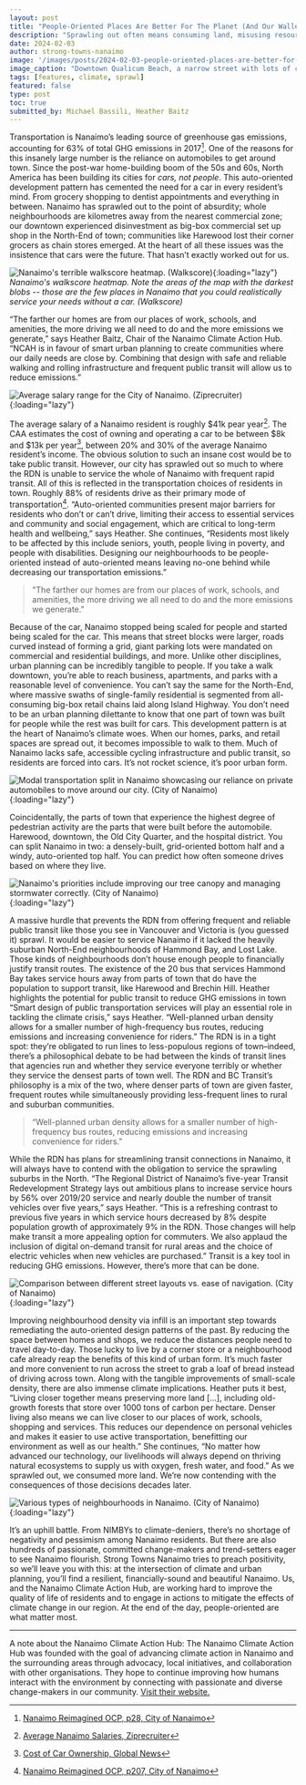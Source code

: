```yaml
---
layout: post
title: "People-Oriented Places Are Better For The Planet (And Our Wallet)"
description: "Sprawling out often means consuming land, misusing resources, and forcing residents into private cars. Building denser cities with people in mind can contribute to a reduction in greenhouse emissions while also improving the lives of residents."
date: 2024-02-03
author: strong-towns-nanaimo
image: '/images/posts/2024-02-03-people-oriented-places-are-better-for-the-planet-and-our-wallet/header.jpg'
image_caption: "Downtown Qualicum Beach, a narrow street with lots of commercial and mixed use buildings pushed right up to the street. The town of Qualicum Beach is more walkable than most municipalities of its size in British Columbia. (Strong Towns Nanaimo)"
tags: [features, climate, sprawl]
featured: false
type: post
toc: true
submitted_by: Michael Bassili, Heather Baitz
---
```


Transportation is Nanaimo’s leading source of greenhouse gas emissions, accounting for 63% of total GHG emissions in 2017[^1]. One of the reasons for this insanely large number is the reliance on automobiles to get around town. Since the post-war home-building boom of the 50s and 60s, North America has been building its cities for _cars, not people_. This auto-oriented development pattern has cemented the need for a car in every resident’s mind. From grocery shopping to dentist appointments and everything in between. Nanaimo has sprawled out to the point of absurdity; whole neighbourhoods are kilometres away from the nearest commercial zone; our downtown experienced disinvestment as big-box commercial set up shop in the North-End of town; communities like Harewood lost their corner grocers as chain stores emerged. At the heart of all these issues was the insistence that cars were the future. That hasn’t exactly worked out for us.

![Nanaimo's terrible walkscore heatmap. (Walkscore)]({{site.baseurl}}/images/posts/2024-02-03-people-oriented-places-are-better-for-the-planet-and-our-wallet/walk-score-heatmap.png){:loading="lazy"}
*Nanaimo's walkscore heatmap. Note the areas of the map with the darkest blobs -- those are the few places in Nanaimo that you could realistically service your needs without a car. (Walkscore)*

“The farther our homes are from our places of work, schools, and amenities, the more driving we all need to do and the more emissions we generate,” says Heather Baitz, Chair of the Nanaimo Climate Action Hub. “NCAH is in favour of smart urban planning to create communities where our daily needs are close by. Combining that design with safe and reliable walking and rolling infrastructure and frequent public transit will allow us to reduce emissions.”

![Average salary range for the City of Nanaimo. (Ziprecruiter)]({{site.baseurl}}/images/posts/2024-02-03-people-oriented-places-are-better-for-the-planet-and-our-wallet/nanaimo-average-salaries.png){:loading="lazy"}

The average salary of a Nanaimo resident is roughly $41k pear year[^2]. The CAA estimates the cost of owning and operating a car to be between $8k and $13k per year[^3], between 20% and 30% of the average Nanaimo resident’s income. The obvious solution to such an insane cost would be to take public transit. However, our city has sprawled out so much to where the RDN is unable to service the whole of Nanaimo with frequent rapid transit. All of this is reflected in the transportation choices of residents in town. Roughly 88% of residents drive as their primary mode of transportation[^4]. “Auto-oriented communities present major barriers for residents who don’t or can’t drive, limiting their access to essential services and community and social engagement, which are critical to long-term health and wellbeing,” says Heather. She continues, “Residents most likely to be affected by this include seniors, youth, people living in poverty, and people with disabilities. Designing our neighbourhoods to be people-oriented instead of auto-oriented means leaving no-one behind while decreasing our transportation emissions.”

> "The farther our homes are from our places of work, schools, and amenities, the more driving we all need to do and the more emissions we generate."

Because of the car, Nanaimo stopped being scaled for people and started being scaled for the car. This means that street blocks were larger, roads curved instead of forming a grid, giant parking lots were mandated on commercial and residential buildings, and more. Unlike other disciplines, urban planning can be incredibly tangible to people. If you take a walk downtown, you’re able to reach business, apartments, and parks with a reasonable level of convenience. You can’t say the same for the North-End, where massive swaths of single-family residential is segmented from all-consuming big-box retail chains laid along Island Highway. You don’t need to be an urban planning dilettante to know that one part of town was built for people while the rest was built for cars. This development pattern is at the heart of Nanaimo’s climate woes. When our homes, parks, and retail spaces are spread out, it becomes impossible to walk to them. Much of Nanaimo lacks safe, accessible cycling infrastructure and public transit, so residents are forced into cars. It’s not rocket science, it’s poor urban form. 

![Modal transportation split in Nanaimo showcasing our reliance on private automobiles to move around our city. (City of Nanaimo)]({{site.baseurl}}/images/posts/2024-02-03-people-oriented-places-are-better-for-the-planet-and-our-wallet/target-transportation-modal-split.png){:loading="lazy"}

Coincidentally, the parts of town that experience the highest degree of pedestrian activity are the parts that were built before the automobile. Harewood, downtown, the Old City Quarter, and the hospital district. You can split Nanaimo in two: a densely-built, grid-oriented bottom half and a windy, auto-oriented top half. You can predict how often someone drives based on where they live. 

![Nanaimo's priorities include improving our tree canopy and managing stormwater correctly. (City of Nanaimo)]({{site.baseurl}}/images/posts/2024-02-03-people-oriented-places-are-better-for-the-planet-and-our-wallet/green-urban-centre.png){:loading="lazy"}

A massive hurdle that prevents the RDN from offering frequent and reliable public transit like those you see in Vancouver and Victoria is (you guessed it) sprawl. It would be easier to service Nanaimo if it lacked the heavily suburban North-End neighbourhoods of Hammond Bay, and Lost Lake. Those kinds of neighbourhoods don’t house enough people to financially justify transit routes. The existence of the 20 bus that services Hammond Bay takes service hours away from parts of town that do have the population to support transit, like Harewood and Brechin Hill. Heather highlights the potential for public transit to reduce GHG emissions in town “Smart design of public transportation services will play an essential role in tackling the climate crisis,” says Heather. “Well-planned urban density allows for a smaller number of high-frequency bus routes, reducing emissions and increasing convenience for riders.” The RDN is in a tight spot: they’re obligated to run lines to less-populous regions of town–indeed, there’s a philosophical debate to be had between the kinds of transit lines that agencies run and whether they service everyone terribly or whether they service the densest parts of town well. The RDN and BC Transit’s philosophy is a mix of the two, where denser parts of town are given faster, frequent routes while simultaneously providing less-frequent lines to rural and suburban communities. 

> “Well-planned urban density allows for a smaller number of high-frequency bus routes, reducing emissions and increasing convenience for riders."

While the RDN has plans for streamlining transit connections in Nanaimo, it will always have to contend with the obligation to service the sprawling suburbs in the North. “The Regional District of Nanaimo’s five-year Transit Redevelopment Strategy lays out ambitious plans to increase service hours by 56% over 2019/20 service and nearly double the number of transit vehicles over five years,” says Heather. “This is a refreshing contrast to previous five years in which service hours decreased by 8% despite population growth of approximately 9% in the RDN. Those changes will help make transit a more appealing option for commuters. We also applaud the inclusion of digital on-demand transit for rural areas and the choice of electric vehicles when new vehicles are purchased.” Transit is a key tool in reducing GHG emissions. However, there’s more that can be done.

![Comparison between different street layouts vs. ease of navigation. (City of Nanaimo)]({{site.baseurl}}/images/posts/2024-02-03-people-oriented-places-are-better-for-the-planet-and-our-wallet/street-layout-patterns-vs-navigation.png){:loading="lazy"}

Improving neighbourhood density via infill is an important step towards remediating the auto-oriented design patterns of the past. By reducing the space between homes and shops, we reduce the distances people need to travel day-to-day. Those lucky to live by a corner store or a neighbourhood cafe already reap the benefits of this kind of urban form. It’s much faster and more convenient to run across the street to grab a loaf of bread instead of driving across town. Along with the tangible improvements of small-scale density, there are also immense climate implications. Heather puts it best, “Living closer together means preserving more land [...], including old-growth forests that store over 1000 tons of carbon per hectare. Denser living also means we can live closer to our places of work, schools, shopping and services. This reduces our dependence on personal vehicles and makes it easier to use active transportation, benefitting our environment as well as our health.” She continues, “No matter how advanced our technology, our livelihoods will always depend on thriving natural ecosystems to supply us with oxygen, fresh water, and food.” As we sprawled out, we consumed more land. We’re now contending with the consequences of those decisions decades later.

![Various types of neighbourhoods in Nanaimo. (City of Nanaimo)]({{site.baseurl}}/images/posts/2024-02-03-people-oriented-places-are-better-for-the-planet-and-our-wallet/neighbourhood-types-in-nanaimo.png){:loading="lazy"}

It’s an uphill battle. From NIMBYs to climate-deniers, there’s no shortage of negativity and pessimism among Nanaimo residents. But there are also hundreds of passionate, committed change-makers and trend-setters eager to see Nanaimo flourish. Strong Towns Nanaimo tries to preach positivity, so we’ll leave you with this: at the intersection of climate and urban planning, you’ll find a resilient, financially-sound and beautiful Nanaimo. Us, and the Nanaimo Climate Action Hub, are working hard to improve the quality of life of residents and to engage in actions to mitigate the effects of climate change in our region. At the end of the day, people-oriented are what matter most. 

***

A note about the Nanaimo Climate Action Hub: The Nanaimo Climate Action Hub was founded with the goal of advancing climate action in Nanaimo and the surrounding areas through advocacy, local initiatives, and collaboration with other organisations. They hope to continue improving how humans interact with the environment by connecting with passionate and diverse change-makers in our community. [Visit their website.](https://www.nanaimoclimateaction.org/) 

[^1]: [Nanaimo Reimagined OCP, p28, City of Nanaimo](https://www.nanaimo.ca/docs/city-plan-documents/city-plan---low-resolution-2022-jul-04.pdf)
[^2]: [Average Nanaimo Salaries, Ziprecruiter](https://www.ziprecruiter.com/Salaries/-in-Nanaimo,BC)
[^3]: [Cost of Car Ownership, Global News](https://globalnews.ca/news/3832649/car-ownership-costs-public-transit-canada/)
[^4]: [Nanaimo Reimagined OCP, p207, City of Nanaimo](https://www.nanaimo.ca/docs/city-plan-documents/city-plan---low-resolution-2022-jul-04.pdf)